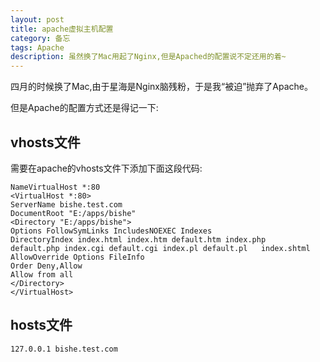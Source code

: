 ```yaml
---
layout: post
title: apache虚拟主机配置
category: 备忘
tags: Apache
description: 虽然换了Mac用起了Nginx,但是Apached的配置说不定还用的着~
---
```


四月的时候换了Mac,由于星海是Nginx脑残粉，于是我“被迫”抛弃了Apache。

但是Apache的配置方式还是得记一下:

## vhosts文件
需要在apache的vhosts文件下添加下面这段代码:

    NameVirtualHost *:80
    <VirtualHost *:80>
    ServerName bishe.test.com
	DocumentRoot "E:/apps/bishe"
	<Directory "E:/apps/bishe">
	Options FollowSymLinks IncludesNOEXEC Indexes
	DirectoryIndex index.html index.htm default.htm index.php 	default.php index.cgi default.cgi index.pl default.pl 	index.shtml
	AllowOverride Options FileInfo
	Order Deny,Allow
	Allow from all
	</Directory>
	</VirtualHost> 

## hosts文件
	127.0.0.1 bishe.test.com